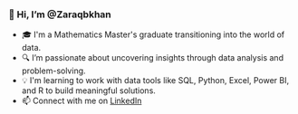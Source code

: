 ### 👋 Hi, I’m @Zaraqbkhan

- 🎓 I'm a Mathematics Master's graduate transitioning into the world of data.
- 🔍 I’m passionate about uncovering insights through data analysis and problem-solving.
- 💡 I'm learning to work with data tools like SQL, Python, Excel, Power BI, and R to build meaningful solutions.
- 📫 Connect with me on [LinkedIn](https://www.linkedin.com/in/zaraq-bagga-khan-69881915b/)

